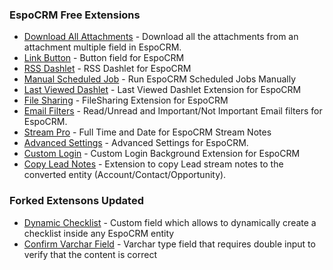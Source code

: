 ### EspoCRM Free Extensions

- [Download All Attachments](https://github.com/Kharg/download-all-attachments) - Download all the attachments from an attachment multiple field in EspoCRM.
- [Link Button](https://github.com/Kharg/link-button) - Button field for EspoCRM
- [RSS Dashlet](https://github.com/Kharg/rss-dashlet) - RSS Dashlet for EspoCRM
- [Manual Scheduled Job](https://github.com/Kharg/manual-scheduled-job) - Run EspoCRM Scheduled Jobs Manually
- [Last Viewed Dashlet](https://github.com/Kharg/last-viewed-dashlet) - Last Viewed Dashlet Extension for EspoCRM
- [File Sharing](https://github.com/Kharg/file-sharing) - FileSharing Extension for EspoCRM
- [Email Filters](https://github.com/Kharg/email-filters) - Read/Unread and Important/Not Important Email filters for EspoCRM.
- [Stream Pro](https://github.com/Kharg/stream-pro) - Full Time and Date for EspoCRM Stream Notes
- [Advanced Settings](https://github.com/Kharg/advanced-settings) - Advanced Settings for EspoCRM.
- [Custom Login](https://github.com/Kharg/custom-login) - Custom Login Background Extension for EspoCRM
- [Copy Lead Notes](https://github.com/Kharg/copy-lead-notes) - Extension to copy Lead stream notes to the converted entity (Account/Contact/Opportunity).
  
### Forked Extensons Updated

- [Dynamic Checklist](https://github.com/Kharg/dynamic-checklist-for-espocrm) - Custom field which allows to dynamically create a checklist inside any EspoCRM entity
- [Confirm Varchar Field](https://github.com/Kharg/confirm-varchar-field-for-espocrm) - Varchar type field that requires double input to verify that the content is correct
